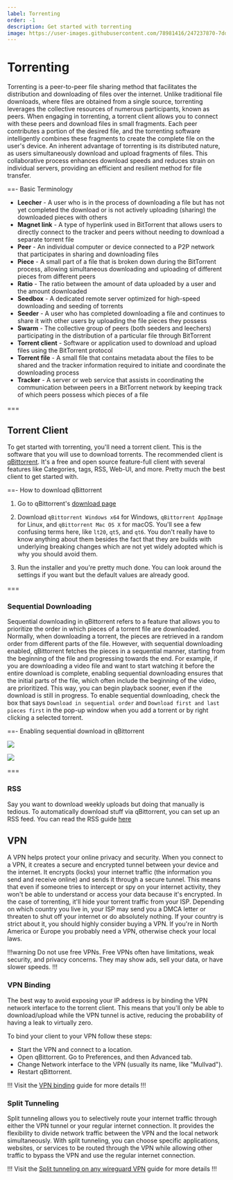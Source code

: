```yaml
---
label: Torrenting
order: -1
description: Get started with torrenting
image: https://user-images.githubusercontent.com/78981416/247237870-7dd7da8f-cdbc-48e4-b096-1d790817aa18.png
---
```


# Torrenting

Torrenting is a peer-to-peer file sharing method that facilitates the distribution and downloading of files over the internet. Unlike traditional file downloads, where files are obtained from a single source, torrenting leverages the collective resources of numerous participants, known as peers.
When engaging in torrenting, a torrent client allows you to connect with these peers and download files in small fragments. Each peer contributes a portion of the desired file, and the torrenting software intelligently combines these fragments to create the complete file on the user's device.
An inherent advantage of torrenting is its distributed nature, as users simultaneously download and upload fragments of files. This collaborative process enhances download speeds and reduces strain on individual servers, providing an efficient and resilient method for file transfer.

==- Basic Terminology

- **Leecher** - A user who is in the process of downloading a file but has not yet completed the download or is not actively uploading (sharing) the downloaded pieces with others
- **Magnet link** - A type of hyperlink used in BitTorrent that allows users to directly connect to the tracker and peers without needing to download a separate torrent file
- **Peer** - An individual computer or device connected to a P2P network that participates in sharing and downloading files
- **Piece** - A small part of a file that is broken down during the BitTorrent process, allowing simultaneous downloading and uploading of different pieces from different peers
- **Ratio** - The ratio between the amount of data uploaded by a user and the amount downloaded
- **Seedbox** - A dedicated remote server optimized for high-speed downloading and seeding of torrents
- **Seeder** - A user who has completed downloading a file and continues to share it with other users by uploading the file pieces they possess
- **Swarm** - The collective group of peers (both seeders and leechers) participating in the distribution of a particular file through BitTorrent
- **Torrent client** - Software or application used to download and upload files using the BitTorrent protocol
- **Torrent file** - A small file that contains metadata about the files to be shared and the tracker information required to initiate and coordinate the downloading process
- **Tracker** - A server or web service that assists in coordinating the communication between peers in a BitTorrent network by keeping track of which peers possess which pieces of a file

===

## Torrent Client

To get started with torrenting, you'll need a torrent client. This is the software that you will use to download torrents.
The recommended client is [qBittorrent](/tutorials/qbittorrent). It's a free and open source feature-full client with several features like Categories, tags, RSS, Web-UI, and more. Pretty much the best client to get started with.

==- How to download qBittorrent

1. Go to qBittorrent's [download page](https://www.fosshub.com/qBittorrent.html)

2. Download `qBittorrent Windows x64` for Windows, `qBittorrent AppImage` for Linux, and `qBittorrent Mac OS X` for macOS. You'll see a few confusing terms here, like `lt20`, `qt5`, and `qt6`. You don't really have to know anything about them besides the fact that they are builds with underlying breaking changes which are not yet widely adopted which is why you should avoid them.

3. Run the installer and you're pretty much done. You can look around the settings if you want but the default values are already good.

===

### Sequential Downloading

Sequential downloading in qBittorrent refers to a feature that allows you to prioritize the order in which pieces of a torrent file are downloaded. Normally, when downloading a torrent, the pieces are retrieved in a random order from different parts of the file. However, with sequential downloading enabled, qBittorrent fetches the pieces in a sequential manner, starting from the beginning of the file and progressing towards the end.
For example, if you are downloading a video file and want to start watching it before the entire download is complete, enabling sequential downloading ensures that the initial parts of the file, which often include the beginning of the video, are prioritized. This way, you can begin playback sooner, even if the download is still in progress.
To enable sequential downloading, check the box that says `Download in sequential order` and `Download first and last pieces first` in the pop-up window when you add a torrent or by right clicking a selected torrent.

==- Enabling sequential download in qBittorrent

[![](https://user-images.githubusercontent.com/78981416/246656860-016c8815-bea7-4037-ac86-c54c1845a40c.png)](https://user-images.githubusercontent.com/78981416/246656860-016c8815-bea7-4037-ac86-c54c1845a40c.png)

[![](https://user-images.githubusercontent.com/78981416/246629896-a00c9781-30a2-41b7-a17d-3a885cd01644.png)](https://user-images.githubusercontent.com/78981416/246629896-a00c9781-30a2-41b7-a17d-3a885cd01644.png)

===

### RSS

Say you want to download weekly uploads but doing that manually is tedious. To automatically download stuff via qBittorrent, you can set up an RSS feed. You can read the RSS guide [here](/docs/tutorials/rss)

## VPN

A VPN helps protect your online privacy and security. When you connect to a VPN, it creates a secure and encrypted tunnel between your device and the internet. It encrypts (locks) your internet traffic (the information you send and receive online) and sends it through a secure tunnel. This means that even if someone tries to intercept or spy on your internet activity, they won't be able to understand or access your data because it's encrypted. In the case of torrenting, it'll hide your torrent traffic from your ISP. Depending on which country you live in, your ISP may send you a DMCA letter or threaten to shut off your internet or do absolutely nothing. If your country is strict about it, you should highly consider buying a VPN. If you're in North America or Europe you probably need a VPN, otherwise check your local laws.

!!!warning
Do not use free VPNs. Free VPNs often have limitations, weak security, and privacy concerns. They may show ads, sell your data, or have slower speeds.
!!!

### VPN Binding

The best way to avoid exposing your IP address is by binding the VPN network interface to the torrent client. This means that you'll only be able to download/upload while the VPN tunnel is active, reducing the probability of having a leak to virtually zero.

To bind your client to your VPN follow these steps:

- Start the VPN and connect to a location.
- Open qBittorrent. Go to Preferences, and then Advanced tab.
- Change Network interface to the VPN (usually its name, like "Mullvad").
- Restart qBittorrent.

!!!
Visit the [VPN binding](/tutorials/vpn-binding) guide for more details
!!!

### Split Tunneling

Split tunneling allows you to selectively route your internet traffic through either the VPN tunnel or your regular internet connection. It provides the flexibility to divide network traffic between the VPN and the local network simultaneously.
With split tunneling, you can choose specific applications, websites, or services to be routed through the VPN while allowing other traffic to bypass the VPN and use the regular internet connection.

!!!
Visit the [Split tunneling on any wireguard VPN](/tutorials/splittunnel) guide for more details
!!!

